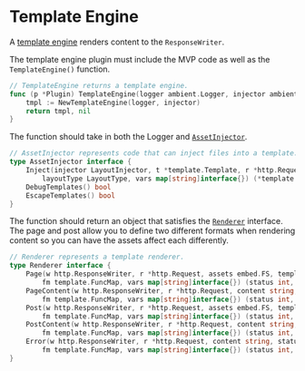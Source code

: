 # Template Engine

A [template engine](https://github.com/ambientkit/plugin/blob/main/templateengine/htmlengine/htmlengine.go) renders content to the `ResponseWriter`.

The template engine plugin must include the MVP code as well as the `TemplateEngine()` function.

```go
// TemplateEngine returns a template engine.
func (p *Plugin) TemplateEngine(logger ambient.Logger, injector ambient.AssetInjector) (ambient.Renderer, error) {
	tmpl := NewTemplateEngine(logger, injector)
	return tmpl, nil
}
```

The function should take in both the Logger and [`AssetInjector`](https://github.com/ambientkit/ambient/blob/main/asset_injector.go).

```go
// AssetInjector represents code that can inject files into a template.
type AssetInjector interface {
	Inject(injector LayoutInjector, t *template.Template, r *http.Request,
		layoutType LayoutType, vars map[string]interface{}) (*template.Template, error)
	DebugTemplates() bool
	EscapeTemplates() bool
}
```

The function should return an object that satisfies the [`Renderer`](https://github.com/ambientkit/ambient/blob/main/ambient_renderer.go) interface. The page and post allow you to define two different formats when rendering content so you can have the assets affect each differently.

```go
// Renderer represents a template renderer.
type Renderer interface {
	Page(w http.ResponseWriter, r *http.Request, assets embed.FS, templateName string,
		fm template.FuncMap, vars map[string]interface{}) (status int, err error)
	PageContent(w http.ResponseWriter, r *http.Request, content string,
		fm template.FuncMap, vars map[string]interface{}) (status int, err error)
	Post(w http.ResponseWriter, r *http.Request, assets embed.FS, templateName string,
		fm template.FuncMap, vars map[string]interface{}) (status int, err error)
	PostContent(w http.ResponseWriter, r *http.Request, content string,
		fm template.FuncMap, vars map[string]interface{}) (status int, err error)
	Error(w http.ResponseWriter, r *http.Request, content string, statusCode int,
		fm template.FuncMap, vars map[string]interface{}) (status int, err error)
}
```
